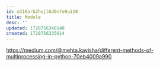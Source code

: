 ```yaml
---
id: o316arb2hxjl6d0nfe9u110
title: Module
desc: ''
updated: 1728756340148
created: 1728756335614
---
```

https://medium.com/@mehta.kavisha/different-methods-of-multiprocessing-in-python-70eb4009a990